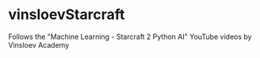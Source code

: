 # vinsloevStarcraft
Follows the "Machine Learning - Starcraft 2 Python AI" YouTube videos by Vinsloev Academy

